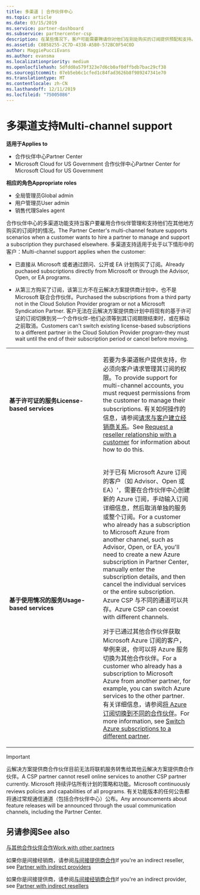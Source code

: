 ```yaml
---
title: 多渠道 | 合作伙伴中心
ms.topic: article
ms.date: 03/15/2019
ms.service: partner-dashboard
ms.subservice: partnercenter-csp
description: 在某些情况下，客户可能需要聘请你对他们在别处购买的订阅提供预配和支持。
ms.assetid: C8B58255-2C7D-4338-A5B0-572BC0F54C0D
author: MaggiePucciEvans
ms.author: evansma
ms.localizationpriority: medium
ms.openlocfilehash: 5dfdd0a579f323e7d6cb0af0dffbdb7bac29cf38
ms.sourcegitcommit: 07eb5eb6c1cfed1c84fad3626b8f989247341e70
ms.translationtype: MT
ms.contentlocale: zh-CN
ms.lasthandoff: 12/11/2019
ms.locfileid: "75005086"
---
```

# <a name="multi-channel-support"></a><span data-ttu-id="554a7-103">多渠道支持</span><span class="sxs-lookup"><span data-stu-id="554a7-103">Multi-channel support</span></span>

<span data-ttu-id="554a7-104">**适用于**</span><span class="sxs-lookup"><span data-stu-id="554a7-104">**Applies to**</span></span>

-  <span data-ttu-id="554a7-105">合作伙伴中心</span><span class="sxs-lookup"><span data-stu-id="554a7-105">Partner Center</span></span>
-  <span data-ttu-id="554a7-106">Microsoft Cloud for US Government 合作伙伴中心</span><span class="sxs-lookup"><span data-stu-id="554a7-106">Partner Center for Microsoft Cloud for US Government</span></span>

<span data-ttu-id="554a7-107">**相应的角色**</span><span class="sxs-lookup"><span data-stu-id="554a7-107">**Appropriate roles**</span></span>
-   <span data-ttu-id="554a7-108">全局管理员</span><span class="sxs-lookup"><span data-stu-id="554a7-108">Global admin</span></span>
-   <span data-ttu-id="554a7-109">用户管理员</span><span class="sxs-lookup"><span data-stu-id="554a7-109">User admin</span></span>
-   <span data-ttu-id="554a7-110">销售代理</span><span class="sxs-lookup"><span data-stu-id="554a7-110">Sales agent</span></span>

<span data-ttu-id="554a7-111">合作伙伴中心的多渠道功能支持当客户要雇用合作伙伴管理和支持他们在其他地方购买的订阅时的情况。</span><span class="sxs-lookup"><span data-stu-id="554a7-111">The Partner Center's multi-channel feature supports scenarios when a customer wants to hire a partner to manage and support a subscription they purchased elsewhere.</span></span> <span data-ttu-id="554a7-112">多渠道支持适用于处于以下情形中的客户：</span><span class="sxs-lookup"><span data-stu-id="554a7-112">Multi-channel support applies when the customer:</span></span>

-   <span data-ttu-id="554a7-113">已直接从 Microsoft 或者通过顾问、公开或 EA 计划购买了订阅。</span><span class="sxs-lookup"><span data-stu-id="554a7-113">Already puchased subscriptions directly from Microsoft or through the Advisor, Open, or EA programs.</span></span>

-   <span data-ttu-id="554a7-114">从第三方购买了订阅，该第三方不在云解决方案提供商计划中，也不是 Microsoft 联合合作伙伴。</span><span class="sxs-lookup"><span data-stu-id="554a7-114">Purchased the subscriptions from a third party not in the Cloud Solution Provider program or not a Microsoft Syndication Partner.</span></span> <span data-ttu-id="554a7-115">客户无法在云解决方案提供商计划中将现有的基于许可证的订阅切换到另一个合作伙伴-他们必须等到其订阅期限结束时，或在移动之前取消。</span><span class="sxs-lookup"><span data-stu-id="554a7-115">Customers can't switch existing license-based subscriptions to a different partner in the Cloud Solution Provider program-they must wait until the end of their subscription period or cancel before moving.</span></span>


<table>
<colgroup>
<col width="50%" />
<col width="50%" />
</colgroup>
<tbody>
<tr class="odd">
<td><p><span data-ttu-id="554a7-116"><strong>基于许可证的服务</strong></span><span class="sxs-lookup"><span data-stu-id="554a7-116"><strong>License-based services</strong></span></span></p></td>
<td><p><span data-ttu-id="554a7-117">若要为多渠道帐户提供支持，你必须向客户请求管理其订阅的权限。</span><span class="sxs-lookup"><span data-stu-id="554a7-117">To provide support for multi-channel accounts, you must request permissions from the customer to manage their subscriptions.</span></span> <span data-ttu-id="554a7-118">有关如何操作的信息，请参阅<a href="request-a-relationship-with-a-customer.md" data-raw-source="[Request a reseller relationship with a customer](request-a-relationship-with-a-customer.md)">请求与客户建立经销商关系</a>。</span><span class="sxs-lookup"><span data-stu-id="554a7-118">See <a href="request-a-relationship-with-a-customer.md" data-raw-source="[Request a reseller relationship with a customer](request-a-relationship-with-a-customer.md)">Request a reseller relationship with a customer</a> for information about how to do this.</span></span></p></td>
</tr>
<tr class="even">
<td><p><span data-ttu-id="554a7-119"><strong>基于使用情况的服务</strong></span><span class="sxs-lookup"><span data-stu-id="554a7-119"><strong>Usage-based services</strong></span></span></p></td>
<td>
<p><span data-ttu-id="554a7-120">对于已有 Microsoft Azure 订阅的客户（如 Advisor、Open 或 EA）&#39;，需要在合作伙伴中心创建新的 Azure 订阅，手动输入订阅详细信息，然后取消单独的服务或整个订阅。</span><span class="sxs-lookup"><span data-stu-id="554a7-120">For a customer who already has a subscription to Microsoft Azure from another channel, such as Advisor, Open, or EA, you&#39;ll need to create a new Azure subscription in Partner Center, manually enter the subscription details, and then cancel the individual services or the entire subscription.</span></span> <span data-ttu-id="554a7-121">Azure CSP 与不同的通道可以共存。</span><span class="sxs-lookup"><span data-stu-id="554a7-121">Azure CSP can coexist with different channels.</span></span></p>
<p><span data-ttu-id="554a7-122">对于已通过其他合作伙伴获取 Microsoft Azure 订阅的客户，举例来说，你可以将 Azure 服务切换为其他合作伙伴。</span><span class="sxs-lookup"><span data-stu-id="554a7-122">For a customer who already has a subscription to Microsoft Azure from another partner, for example, you can switch Azure services to the other partner.</span></span>  <span data-ttu-id="554a7-123">有关详细信息，请参阅<a href="switch-azure-subscriptions-to-a-different-partner.md" data-raw-source="[Switch Azure subscriptions to a different partner](switch-azure-subscriptions-to-a-different-partner.md)">将 Azure 订阅切换到不同的合作伙伴</a>。</span><span class="sxs-lookup"><span data-stu-id="554a7-123">For more information, see <a href="switch-azure-subscriptions-to-a-different-partner.md" data-raw-source="[Switch Azure subscriptions to a different partner](switch-azure-subscriptions-to-a-different-partner.md)">Switch Azure subscriptions to a different partner</a>.</span></span></p>
</td>
</tr>
</tbody>
</table>

> [!IMPORTANT]  
> <span data-ttu-id="554a7-124">云解决方案提供商合作伙伴目前无法将联机服务转售给其他云解决方案提供商合作伙伴。</span><span class="sxs-lookup"><span data-stu-id="554a7-124">A CSP partner cannot resell online services to another CSP partner currently.</span></span> <span data-ttu-id="554a7-125">Microsoft 持续评估所有计划的策略和功能。</span><span class="sxs-lookup"><span data-stu-id="554a7-125">Microsoft continuously reviews policies and capabilities of all programs.</span></span> <span data-ttu-id="554a7-126">有关功能版本的任何公告都将通过常规通信通道（包括合作伙伴中心）公布。</span><span class="sxs-lookup"><span data-stu-id="554a7-126">Any announcements about feature releases will be announced through the usual communication channels, including the Partner Center.</span></span> 

## <a name="see-also"></a><span data-ttu-id="554a7-127">另请参阅</span><span class="sxs-lookup"><span data-stu-id="554a7-127">See also</span></span>

[<span data-ttu-id="554a7-128">与其他合作伙伴合作</span><span class="sxs-lookup"><span data-stu-id="554a7-128">Work with other partners</span></span>](work-with-other-partners.md)

<span data-ttu-id="554a7-129">如果你是间接经销商，请参阅[与间接提供商合作](indirect-reseller-tasks-in-partner-center.md)</span><span class="sxs-lookup"><span data-stu-id="554a7-129">If you're an indirect reseller, see [Partner with indirect providers](indirect-reseller-tasks-in-partner-center.md)</span></span>

<span data-ttu-id="554a7-130">如果你是间接提供商，请参阅[与间接经销商合作](indirect-provider-tasks-in-partner-center.md)</span><span class="sxs-lookup"><span data-stu-id="554a7-130">If you're an indirect provider, see [Partner with indirect resellers](indirect-provider-tasks-in-partner-center.md)</span></span> 

 

 



